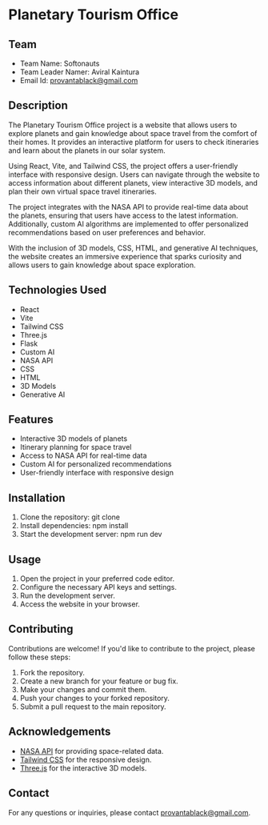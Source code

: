 # Planetary Tourism Office
## Team

- Team Name: Softonauts
- Team Leader Namer: Aviral Kaintura
- Email Id: provantablack@gmail.com


## Description

The Planetary Tourism Office project is a website that allows users to explore planets and gain knowledge about space travel from the comfort of their homes. It provides an interactive platform for users to check itineraries and learn about the planets in our solar system.

Using React, Vite, and Tailwind CSS, the project offers a user-friendly interface with responsive design. Users can navigate through the website to access information about different planets, view interactive 3D models, and plan their own virtual space travel itineraries.

The project integrates with the NASA API to provide real-time data about the planets, ensuring that users have access to the latest information. Additionally, custom AI algorithms are implemented to offer personalized recommendations based on user preferences and behavior.

With the inclusion of 3D models, CSS, HTML, and generative AI techniques, the website creates an immersive experience that sparks curiosity and allows users to gain knowledge about space exploration.

## Technologies Used

- React
- Vite
- Tailwind CSS
- Three.js
- Flask
- Custom AI
- NASA API
- CSS
- HTML
- 3D Models
- Generative AI

## Features

- Interactive 3D models of planets
- Itinerary planning for space travel
- Access to NASA API for real-time data
- Custom AI for personalized recommendations
- User-friendly interface with responsive design

## Installation

1. Clone the repository: git clone <repository-url>
2. Install dependencies: npm install
3. Start the development server: npm run dev

## Usage

1. Open the project in your preferred code editor.
2. Configure the necessary API keys and settings.
3. Run the development server.
4. Access the website in your browser.

## Contributing

Contributions are welcome! If you'd like to contribute to the project, please follow these steps:

1. Fork the repository.
2. Create a new branch for your feature or bug fix.
3. Make your changes and commit them.
4. Push your changes to your forked repository.
5. Submit a pull request to the main repository.

## Acknowledgements

- [NASA API](https://api.nasa.gov/) for providing space-related data.
- [Tailwind CSS](https://tailwindcss.com/) for the responsive design.
- [Three.js](https://threejs.org/) for the interactive 3D models.

## Contact

For any questions or inquiries, please contact [provantablack@gmail.com](mailto:provantablack@gmail.com).